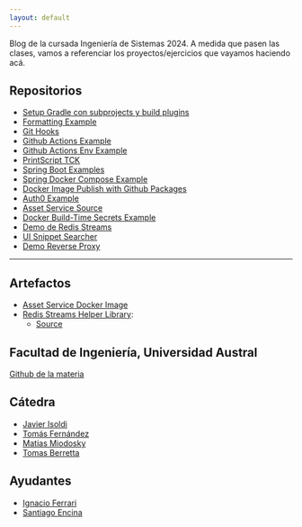 ```yaml
---
layout: default
---
```


Blog de la cursada Ingeniería de Sistemas 2024. A medida que pasen las clases, vamos a referenciar los proyectos/ejercicios que vayamos haciendo acá.

## Repositorios

- [Setup Gradle con subprojects y build plugins](https://github.com/austral-ingsis/gradle-basic)
- [Formatting Example](https://github.com/austral-ingsis/formatting-example)
- [Git Hooks](https://github.com/austral-ingsis/git-hooks)
- [Github Actions Example](https://github.com/austral-ingsis/ci-cd-library)
- [Github Actions Env Example](https://github.com/austral-ingsis/github-actions-env-example)
- [PrintScript TCK](https://github.com/austral-ingsis/printscript-tck)
- [Spring Boot Examples](https://github.com/austral-ingsis/spring-boot-starter)
- [Spring Docker Compose Example](https://github.com/austral-ingsis/spring-docker-compose-example)
- [Docker Image Publish with Github Packages](https://github.com/austral-ingsis/docker-packages)
- [Auth0 Example](https://github.com/austral-ingsis/auth-integration)
- [Asset Service Source](https://github.com/austral-ingsis/asset-service)
- [Docker Build-Time Secrets Example](https://github.com/austral-ingsis/docker-build-secrets)
- [Demo de Redis Streams](https://github.com/austral-ingsis/class-redis-streams)
- [UI Snippet Searcher](https://github.com/austral-ingsis/printscript-ui)
- [Demo Reverse Proxy](https://github.com/austral-ingsis/nginx-docker)

<!--
- [Spring Boot Datadog](https://github.com/austral-ingsis/spring-boot-datadog) 

-->

---

## Artefactos
- [Asset Service Docker Image](https://github.com/austral-ingsis/asset-service/pkgs/container/snippet-asset-service)
- [Redis Streams Helper Library](https://github.com/austral-ingsis/class-redis-streams/packages/1863591):
    - [Source](https://github.com/austral-ingsis/class-redis-streams/tree/main/lib)

## Facultad de Ingeniería, Universidad Austral

[Github de la materia](https://github.com/austral-ingsis)

## Cátedra

* [Javier Isoldi](https://github.com/jisoldi)
* [Tomás Fernández](https://github.com/tomsfernandez)
* [Matias Miodosky](https://github.com/matiasmiodosky)
* [Tomas Berretta](https://github.com/tomasberretta)

## Ayudantes
* [Ignacio Ferrari](https://github.com/nachoferra1894)
* [Santiago Encina](https://github.com/sencina)
